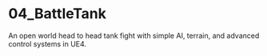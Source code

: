 # 04_BattleTank
An open world head to head tank fight with simple AI, terrain, and advanced control systems in UE4.
